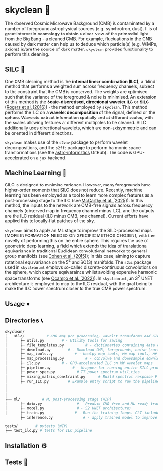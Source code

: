# skyclean 🌌
The observed Cosmic Microwave Background (CMB) is contaminated by a number of foreground astrophysical sources (e.g. synchrotron, dust). It is of great interest in cosmology to obtain a clear-view of the primordial light from the Big Bang - a cleaned CMB. For example, fluctuations in the CMB caused by dark matter can help us to deduce which particle(s) (e.g. WIMPs, axions) is/are the source of dark matter. `skyclean` provides functionality to perform this cleaning.

## SILC 🧹

One CMB cleaning method is the **internal linear combination (ILC)**, a 'blind' method that performs a weighted sum across frequency channels, subject to the constraint that the CMB is conserved. The weights are optimised such that the variance of the foreground & noise is minimised. An extension of this method is the **Scale-discretised, directional wavelet ILC** or **SILC** ([Rogers et al. (2016)](https://doi.org/10.1093/mnras/stw2128)) - the method employed by `skyclean`. This method performs the ILC on a **wavelet decomposition** of the signal, defined on the sphere. Wavelets extract information spatially and at different scales, with the scales allowing features at different multipoles to be cleaned. SILC additionally uses directional wavelets, which are non-axisymmetric and can be oriented in different directions.

`skyclean` makes use of the `s2wav` package to perform wavelet decompositions, and the `s2fft` package to perform harmonic space transformations (see the [astro-informatics](github.com/astro-informatics) GitHub). The code is GPU-accelerated on a `jax` backend. 

## Machine Learning 🤖

SILC is designed to minimise variance. However, many foregrounds have higher-order moments that SILC does not reduce. Recently, machine learning has been employed as a tool to learn more complex features as a post-processing stage to the ILC (see [McCarthy et al. (2025)](https://doi.org/10.1103/PhysRevD.111.063549)). In this method, the inputs to the network are CMB-free signals across frequency channels (observed map in frequency channel minus ILC), and the outputs are the ILC residual (ILC minus CMB, one channel). Current efforts have applied this to locally-flat patches of the sky.

`skyclean` aims to apply an ML stage to improve the SILC-processed maps [MORE INFORMATION NEEDED ON SPECIFIC METHOD CHOSEN], with the novelty of performing this on the entire sphere. This requires the use of geometric deep learning, a field which extends the idea of translational equivariance in traditional Euclidean convolutional networks to general group manifolds (see [Cohen et al. (2015)](https://proceedings.mlr.press/v48/cohenc16.html)); in this case, aiming to capture rotational equivariance on the $S^2$ and $\text{SO}(3)$ manifolds. The `s2ai` package used in `skyclean.ml` employs so-called discrete-continuous convolutions on the sphere, which capture equivaraince whilst avoiding expensive harmonic space transforms (see [Ocampo et al. (2022)](https://arxiv.org/abs/2209.13603)). In `skyclean.ml`, an $S^2$ UNET architecture is employed to map to the ILC residual, with the goal being to make the ILC power spectrum closer to the true CMB power spectrum. 

## Usage ♦️

## Directories 📞

``` bash
skyclean/  
├── silc/          # CMB map pre-processing, wavelet transforms and SILC.
│      ├─ utils.py        # - Utility tools for saving
│      ├─ file_templates.py          # - dictionaries containing data directories
│      ├─ download.py        # - Download CMB, foregrounds, noise (currently from Planck archive)
│      ├─ map_tools.py          # - healpy map tools, MW map tools, HP to MW converters
│      ├─ map_processing.py          # - convolve and downsample downloaded maps, convert to MW, wavelet transform 
│      ├─ ilc.py          # - GPU-accelerated ILC on MW wavelet maps
│      ├─ pipeline.py          # - Wrapper for running entire SILC process. CLI included.
│      ├─ power_spec.py          # TT power spectrum utilities
│      ├─ mixing_matrix_constraint.py      # Build spectral response F and cILC constraints    
│      ├─ run_ILC.py         # Example entry script to run the pipeline end-to-end
│
│
│
├── ml/          # ML post-processing stage (WIP)
│      ├─ data.py                # - Produce CMB-free and ML-ready transformed input and output datasets for training (using tf)
│      ├─ model.py               # - S2 UNET architectures
│      ├─ train.py              # - Run the training loops. CLI included.
       ├─ inference.py              # - apply trained model to improve ILC

tests/        # pytests (WIP)
├── test_ilc.py # tests for ILC pipeline
```

## Installation ⚙️

## Tests 🚥






